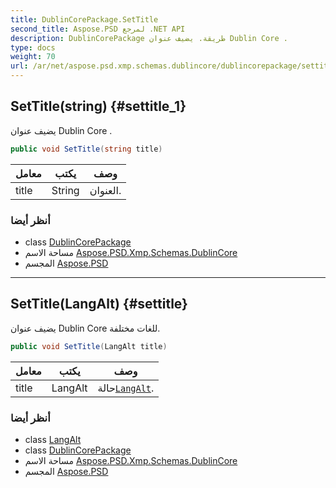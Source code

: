 ```yaml
---
title: DublinCorePackage.SetTitle
second_title: Aspose.PSD لمرجع .NET API
description: DublinCorePackage طريقة. يضيف عنوان Dublin Core .
type: docs
weight: 70
url: /ar/net/aspose.psd.xmp.schemas.dublincore/dublincorepackage/settitle/
---
```

## SetTitle(string) {#settitle_1}

يضيف عنوان Dublin Core .

```csharp
public void SetTitle(string title)
```

| معامل | يكتب | وصف |
| --- | --- | --- |
| title | String | العنوان. |

### أنظر أيضا

* class [DublinCorePackage](../)
* مساحة الاسم [Aspose.PSD.Xmp.Schemas.DublinCore](../../dublincorepackage/)
* المجسم [Aspose.PSD](../../../)

---

## SetTitle(LangAlt) {#settitle}

يضيف عنوان Dublin Core للغات مختلفة.

```csharp
public void SetTitle(LangAlt title)
```

| معامل | يكتب | وصف |
| --- | --- | --- |
| title | LangAlt | حالة[`LangAlt`](../../../aspose.psd.xmp/langalt/). |

### أنظر أيضا

* class [LangAlt](../../../aspose.psd.xmp/langalt/)
* class [DublinCorePackage](../)
* مساحة الاسم [Aspose.PSD.Xmp.Schemas.DublinCore](../../dublincorepackage/)
* المجسم [Aspose.PSD](../../../)


